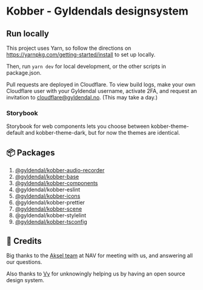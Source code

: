 # Kobber - Gyldendals designsystem

## Run locally

This project uses Yarn, so follow the directions on https://yarnpkg.com/getting-started/install to set up locally.

Then, run `yarn dev` for local development, or the other scripts in package.json.

Pull requests are deployed in Cloudflare. To view build logs, make your own Cloudflare user with your Gyldendal username, activate 2FA, and request an invitation to cloudflare@gyldendal.no. (This may take a day.)

### Storybook

Storybook for web components lets you choose between kobber-theme-default and kobber-theme-dark, but for now the themes are identical.

## 📦 Packages

1. [@gyldendal/kobber-audio-recorder](./packages/kobber-audio-recorder/README.md)
1. [@gyldendal/kobber-base](./packages/kobber-base/README.md)
1. [@gyldendal/kobber-components](./packages/kobber-components/README.md)
1. @gyldendal/kobber-eslint
1. [@gyldendal/kobber-icons](./packages/kobber-icons/README.md)
1. @gyldendal/kobber-prettier
1. [@gyldendal/kobber-scene](./packages/kobber-scene/README.md)
1. @gyldendal/kobber-stylelint
1. [@gyldendal/kobber-tsconfig](./packages/kobber-tsconfig/README.md)

## 🙏 Credits

Big thanks to the [Aksel team](https://aksel.nav.no) at NAV for meeting with us, and answering all our questions.

Also thanks to [Vy](https://spor.vy.no) for unknowingly helping us by having an open source design system.
